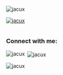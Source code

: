 

<p align="left"> <img src="https://komarev.com/ghpvc/?username=jacux&label=Profile%20views&color=0e75b6&style=flat" alt="jacux" /> </p>

<p align="left"> <a href="https://github.com/ryo-ma/github-profile-trophy"><img src="https://github-profile-trophy.vercel.app/?username=jacux" alt="jacux" /></a> </p>

<p align="left"> <a href="https://twitter.com/" target="blank"><img src="https://img.shields.io/twitter/follow/?logo=twitter&style=for-the-badge" alt="" /></a> </p>

<h3 align="left">Connect with me:</h3>
<p align="left">
</p>

<p><img align="left" src="https://github-readme-stats.vercel.app/api/top-langs?username=jacux&show_icons=true&locale=en&layout=compact" alt="jacux" /></p>

<p>&nbsp;<img align="center" src="https://github-readme-stats.vercel.app/api?username=jacux&show_icons=true&locale=en" alt="jacux" /></p>

<p><img align="center" src="https://github-readme-streak-stats.herokuapp.com/?user=jacux&" alt="jacux" /></p>
